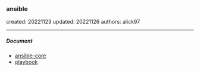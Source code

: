 ### ansible

created: 20221123 updated: 20221126 authors: alick97

---

##### Document
- [ansible-core](https://docs.ansible.com/ansible-core/devel/index.html)
- [playbook](https://docs.ansible.com/ansible-core/devel/playbook_guide/index.html)

